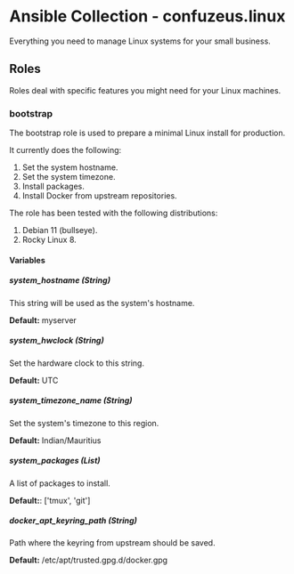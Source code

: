# Ansible Collection - confuzeus.linux

Everything you need to manage Linux systems for your small business.

## Roles

Roles deal with specific features you might need for your Linux machines.

### bootstrap

The bootstrap role is used to prepare a minimal Linux install for production.

It currently does the following:

1. Set the system hostname.
2. Set the system timezone.
3. Install packages.
4. Install Docker from upstream repositories.

The role has been tested with the following distributions:

1. Debian 11 (bullseye).
2. Rocky Linux 8.

#### Variables

##### system_hostname (String)

This string will be used as the system's hostname.

**Default:** myserver

##### system_hwclock (String)

Set the hardware clock to this string.

**Default:** UTC

##### system_timezone_name (String)

Set the system's timezone to this region.

**Default:** Indian/Mauritius

##### system_packages (List)

A list of packages to install.

**Default:**: ['tmux', 'git']

##### docker_apt_keyring_path (String)

Path where the keyring from upstream should be saved.

**Default:** /etc/apt/trusted.gpg.d/docker.gpg